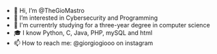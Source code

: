 - 👋 Hi, I’m @TheGioMastro
- 👀 I’m interested in Cybersecurity and Programming
- 🌱 I'm currentrly studying for a three-year degree in computer science
- 🎓 I know Python, C, Java, PHP, mySQL and html
- 📫 How to reach me: @giorgiogiooo on instagram

<!---
TheGioMastro/TheGioMastro is a ✨ special ✨ repository because its `README.md` (this file) appears on your GitHub profile.
You can click the Preview link to take a look at your changes.
--->
